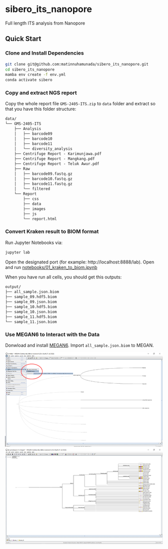 # sibero_its_nanopore
Full length ITS analysis from Nanopore

## Quick Start
### Clone and Install Dependencies
```bash
git clone git@github.com:matinnuhamunada/sibero_its_nanopore.git
cd sibero_its_nanopore
mamba env create -f env.yml
conda activate sibero
```

### Copy and extract NGS report
Copy the whole report file `GMS-2405-ITS.zip` to `data` folder and extract so that you have this folder structure:
```
data/
└── GMS-2405-ITS
    ├── Analysis
    │   ├── barcode09
    │   ├── barcode10
    │   ├── barcode11
    │   └── diversity_analysis
    ├── Centrifuge Report - Karimunjawa.pdf
    ├── Centrifuge Report - Mangkang.pdf
    ├── Centrifuge Report - Teluk Awur.pdf
    ├── Raw
    │   ├── barcode09.fastq.gz
    │   ├── barcode10.fastq.gz
    │   ├── barcode11.fastq.gz
    │   └── filtered
    └── Report
        ├── css
        ├── data
        ├── images
        ├── js
        └── report.html
```
### Convert Kraken result to BIOM format
Run Jupyter Notebooks via:
```bash
jupyter lab
```
Open the designated port (for example: http://localhost:8888/lab).
Open and run [notebooks/01_kraken_to_biom.ipynb](notebooks/01_kraken_to_biom.ipynb)

When you have run all cells, you should get this outputs:
```
output/
├── all_sample.json.biom
├── sample_09.hdf5.biom
├── sample_09.json.biom
├── sample_10.hdf5.biom
├── sample_10.json.biom
├── sample_11.hdf5.biom
└── sample_11.json.biom
```

### Use MEGAN6 to Interact with the Data
Donwload and install [MEGAN6](https://uni-tuebingen.de/fakultaeten/mathematisch-naturwissenschaftliche-fakultaet/fachbereiche/informatik/lehrstuehle/algorithms-in-bioinformatics/software/megan6/#:~:text=MEGAN6%20is%20a%20comprehensive%20toolbox,InterPro2GO%2C%20SEED%2C%20eggNOG%20or%20KEGG).
Import `all_sample.json.biom` to MEGAN.

![alt megan](figures/megan6.png)